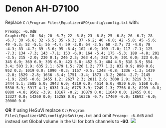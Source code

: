 # Denon AH-D7100
Replace `C:\Program Files\EqualizerAPO\config\config.txt` with:
```
Preamp: -6.0dB
GraphicEQ: 10 -84; 20 -6.7; 22 -6.8; 23 -6.8; 25 -6.8; 26 -6.7; 28 -6.7; 30 -6.6; 32 -6.5; 35 -6.3; 37 -6.2; 40 -6.0; 42 -5.8; 45 -5.6; 49 -5.3; 52 -5.1; 56 -4.4; 59 -3.8; 64 -3.5; 68 -3.7; 73 -4.0; 78 -4.3; 83 -4.7; 89 -5.6; 95 -6.4; 102 -6.9; 109 -7.0; 117 -7.1; 125 -7.3; 134 -7.3; 143 -7.1; 153 -6.9; 164 -5.4; 175 -5.3; 188 -4.8; 201 -3.5; 215 -2.0; 230 0.1; 246 2.3; 263 4.4; 282 5.9; 301 6.0; 323 6.0; 345 6.0; 369 6.0; 395 6.0; 423 5.8; 452 5.3; 484 4.5; 518 3.9; 554 3.4; 593 2.9; 635 2.1; 679 1.5; 726 1.2; 777 1.2; 832 0.9; 890 0.6; 952 0.2; 1019 0.0; 1090 -0.3; 1167 -0.5; 1248 -0.8; 1336 -1.3; 1429 -2.0; 1529 -2.8; 1636 -3.4; 1751 -3.4; 1873 -3.2; 2004 -2.7; 2145 -1.9; 2295 -0.6; 2455 1.2; 2627 2.3; 2811 2.6; 3008 2.9; 3219 3.3; 3444 5.1; 3685 6.0; 3943 6.0; 4219 6.0; 4514 6.0; 4830 6.0; 5168 6.0; 5530 5.9; 5917 4.1; 6331 3.4; 6775 3.9; 7249 1.3; 7756 0.3; 8299 -0.8; 8880 -4.8; 9502 -3.9; 10167 -0.2; 10879 0.0; 11640 0.0; 12455 0.0; 13327 0.0; 14260 0.0; 15258 0.0; 16326 -0.7; 17469 -6.0; 18692 -6.0; 20000 0.0
```
**OR** if using HeSuVi replace `C:\Program Files\EqualizerAPO\config\HeSuVi\eq.txt` and omit `Preamp: -6.0dB` and instead set Global volume in the UI for both channels to **-60**.
![](https://raw.githubusercontent.com/jaakkopasanen/AutoEq/master/results/SBAF-Serious/headphoncecom/onear/Denon%20AH-D7100/Denon%20AH-D7100.png)